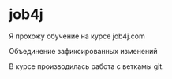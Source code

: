 ﻿# job4j
<p>Я прохожу обучение на курсе job4j.com</p>
Объединение зафиксированных изменений

В курсе производилась работа с веткамы git.